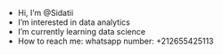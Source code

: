 -  Hi, I’m @Sidatii
-  I’m interested in data analytics
-  I’m currently learning data science
-  How to reach me: whatsapp number: +212655425113

<!---
Sidatii/Sidatii is a ✨ special ✨ repository because its `README.md` (this file) appears on your GitHub profile.
You can click the Preview link to take a look at your changes.
--->
